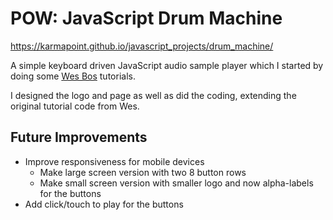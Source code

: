 # POW: JavaScript Drum Machine #

https://karmapoint.github.io/javascript_projects/drum_machine/

A simple keyboard driven JavaScript audio sample player which I started by doing some [Wes Bos](http://wesbos.com/) tutorials.

I designed the logo and page as well as did the coding, extending the original tutorial code from Wes.

## Future Improvements ##
 * Improve responsiveness for mobile devices
    * Make large screen version with two 8 button rows
    * Make small screen version with smaller logo and now alpha-labels for the buttons
 * Add click/touch to play for the buttons
